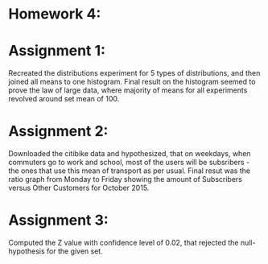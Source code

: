# Homework 4:

# Assignment 1:

Recreated the distributions experiment for 5 types of distributions, and then joined all means to one histogram. Final result on the histogram seemed to prove the law of large data, where majority of means for all experiments revolved around set mean of 100.

# Assignment 2:

Downloaded the citibike data and hypothesized, that on weekdays, when commuters go to work and school, most of the users will be subsribers - the ones that use this mean of transport as per usual. Final resut was the ratio graph from Monday to Friday showing the amount of Subscribers versus Other Customers for October 2015.

# Assignment 3:

Computed the Z value with confidence level of 0.02, that rejected the null-hypothesis for the given set.
